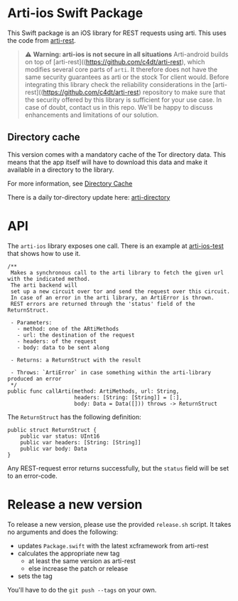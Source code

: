 # Arti-ios Swift Package

This Swift package is an iOS library for REST requests using arti.
This uses the code from [arti-rest](https://github.com/c4dt/arti-rest).

> :warning: **Warning: arti-ios is not secure in all situations** Arti-android builds on top of [arti-rest]((https://github.com/c4dt/arti-rest), which modifies several core parts of `arti`. It therefore does not have the same security guarantees as arti or the stock Tor client would. Before integrating this library check the reliability considerations in the [arti-rest]((https://github.com/c4dt/arti-rest) repository to make sure that the security offered by this library is sufficient for your use case. In case of doubt, contact us in this repo. We'll be happy to discuss enhancements and limitations of our solution.

## Directory cache

This version comes with a mandatory cache of the Tor directory data.
This means that the app itself will have to download this data and make
it available in a directory to the library.

For more information, see [Directory Cache](https://github.com/c4dt/arti-rest/blob/directory_scripts/tools/README.md)

There is a daily tor-directory update here:
[arti-directory](https://github.com/c4dt/arti-directory)

# API

The `arti-ios` library exposes one call.
There is an example at [arti-ios-test](https://github.com/c4dt/arti-ios-test/blob/main/arti-ios-test/BackgroundCall.swift) that shows how
to use it.

```
/**
 Makes a synchronous call to the arti library to fetch the given url with the indicated method. 
 The arti backend will
 set up a new circuit over tor and send the request over this circuit.
 In case of an error in the arti library, an ArtiError is thrown.
 REST errors are returned through the 'status' field of the ReturnStruct.
 
 - Parameters:
   - method: one of the ARtiMethods
   - url: the destination of the request
   - headers: of the request
   - body: data to be sent along
   
 - Returns: a ReturnStruct with the result
 
 - Throws: `ArtiError` in case something within the arti-library produced an error
 */
public func callArti(method: ArtiMethods, url: String,
                     headers: [String: [String]] = [:],
                     body: Data = Data([])) throws -> ReturnStruct
```

The `ReturnStruct` has the following definition:

```
public struct ReturnStruct {
    public var status: UInt16
    public var headers: [String: [String]]
    public var body: Data
}
```

Any REST-request error returns successfully, but the `status` field will be set to an error-code.

# Release a new version

To release a new version, please use the provided `release.sh` script. 
It takes no arguments and does the following:
- updates `Package.swift` with the latest xcframework from arti-rest
- calculates the appropriate new tag
  - at least the same version as arti-rest
  - else increase the patch or release
- sets the tag

You'll have to do the `git push --tags` on your own.